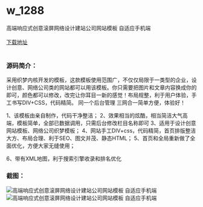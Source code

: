 # w_1288
高端响应式创意滚屏网络设计建站公司网站模板 自适应手机端
<br/></br>
[下载地址](https://www.uuid2.com/1288.html "下载地址")
<br/></br>
<h3>源码简介：</h3>
<p>采用织梦内核开发的模板，这款模板使用范围广，不仅仅局限于一类型的企业，设计创意、网络公司类的网站都可以用该模板。你只需要把图片和文章内容换成你的即可，颜色都可以修改，改完让你耳目一新的感觉！布局规整，利于用户体验，手工书写DIV+CSS，代码精简。
同一个后台管理 三网合一简单方便，体验好！

1、该模板由亲自制作，代码干净整洁；
2、效果相当的炫酷，相当简洁大气高端，模板简单，全部已数据调用，只需后台修改栏目名称即可
3、适用于设计创意网站模板、网络公司织梦模板；
4、网站手工DIV+css，代码精简，首页排版整洁大方、布局合理、利于SEO、图文并茂、静态HTML；
5、首页和全局重新做了全面优化，方便大家无缝使用；<p>
<p>6、带有XML地图，利于搜索引擎收录和排名优化<p>
<h3>截图：</h3>
<img src="https://www.uuid2.com/wp-content/uploads/img/202107/ba19784359.jpg" alt="高端响应式创意滚屏网络设计建站公司网站模板 自适应手机端"><img src="https://www.uuid2.com/wp-content/uploads/img/202107/ba19784139.jpg" alt="高端响应式创意滚屏网络设计建站公司网站模板 自适应手机端">
